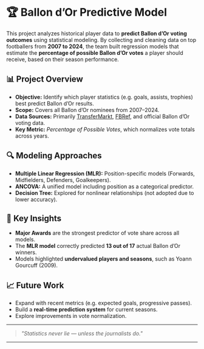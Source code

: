 # 🏆 Ballon d’Or Predictive Model

This project analyzes historical player data to **predict Ballon d’Or voting outcomes** using statistical modeling. By collecting and cleaning data on top footballers from **2007 to 2024**, the team built regression models that estimate the **percentage of possible Ballon d’Or votes** a player should receive, based on their season performance.

## 📊 Project Overview

* **Objective:** Identify which player statistics (e.g. goals, assists, trophies) best predict Ballon d’Or results.
* **Scope:** Covers all Ballon d’Or nominees from 2007–2024.
* **Data Sources:** Primarily [TransferMarkt](https://www.transfermarkt.com), [FBRef](https://fbref.com), and official Ballon d’Or voting data.
* **Key Metric:** *Percentage of Possible Votes*, which normalizes vote totals across years.

## 🔍 Modeling Approaches

* **Multiple Linear Regression (MLR):** Position-specific models (Forwards, Midfielders, Defenders, Goalkeepers).
* **ANCOVA:** A unified model including position as a categorical predictor.
* **Decision Tree:** Explored for nonlinear relationships (not adopted due to lower accuracy).

## 📌 Key Insights

* **Major Awards** are the strongest predictor of vote share across all models.
* The **MLR model** correctly predicted **13 out of 17** actual Ballon d’Or winners.
* Models highlighted **undervalued players and seasons**, such as Yoann Gourcuff (2009).


## 📈 Future Work

* Expand with recent metrics (e.g. expected goals, progressive passes).
* Build a **real-time prediction system** for current seasons.
* Explore improvements in vote normalization.

---

> *"Statistics never lie — unless the journalists do."*

---

